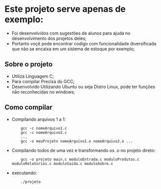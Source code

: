 # Este projeto serve apenas de exemplo:  
- Foi desenvolvidos com sugestões de alunos para ajuda no desenvolvimento dos projetos deles;
- Portanto voçê pode encontrar codigo  com funcionalidade diversificada que não se encaixa em um sistema de estoque por exemplo;
## Sobre o projeto
* Utiliza Linguagem C;
* Para compilar Precisa do GCC;
* Desenvolvido Utilizando Ubuntu ou seja Distro Linux, pode ter funções não reconhecidas no windows;

## Como compilar
* Compilando arquivos 1 a 1:
    ```
        gcc -c nomeArquivo1.c
        gcc -c nomeArquivo2.c
        ...
        gcc -o meuProjeto nomeArquivo1.o nomeArquivo2.o ...

    ```
* Compilando todos de uma vez e transformando os .o no projeto direto:
    ```
        gcc -o projeto main.c moduloEntrada.c moduloProdutos.c moduloRelatorios.c moduloSaida.c moduloSobre.c
    ```
* executando:
    ```
        ./projeto
    ```